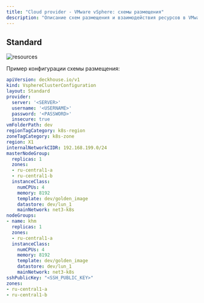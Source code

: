 ```yaml
---
title: "Cloud provider - VMware vSphere: схемы размещения"
description: "Описание схем размещения и взаимодействия ресурсов в VMware vSphere при работе облачного провайдера Deckhouse."
---
```


## Standard

![resources](../../images/cloud-provider-vsphere/vsphere-standard.png)
<!--- Исходник: https://docs.google.com/drawings/d/1QOgPkq_xfBWMMI3SEU4Q9lyZM5mIWWbF_MwVsd06diE/edit --->

Пример конфигурации схемы размещения:

```yaml
apiVersion: deckhouse.io/v1
kind: VsphereClusterConfiguration
layout: Standard
provider:
  server: '<SERVER>'
  username: '<USERNAME>'
  password: '<PASSWORD>'
  insecure: true
vmFolderPath: dev
regionTagCategory: k8s-region
zoneTagCategory: k8s-zone
region: X1
internalNetworkCIDR: 192.168.199.0/24
masterNodeGroup:
  replicas: 1
  zones:
  - ru-central1-a
  - ru-central1-b
  instanceClass:
    numCPUs: 4
    memory: 8192
    template: dev/golden_image
    datastore: dev/lun_1
    mainNetwork: net3-k8s
nodeGroups:
- name: khm
  replicas: 1
  zones:
  - ru-central1-a
  instanceClass:
    numCPUs: 4
    memory: 8192
    template: dev/golden_image
    datastore: dev/lun_1
    mainNetwork: net3-k8s
sshPublicKey: "<SSH_PUBLIC_KEY>"
zones:
- ru-central1-a
- ru-central1-b
```
